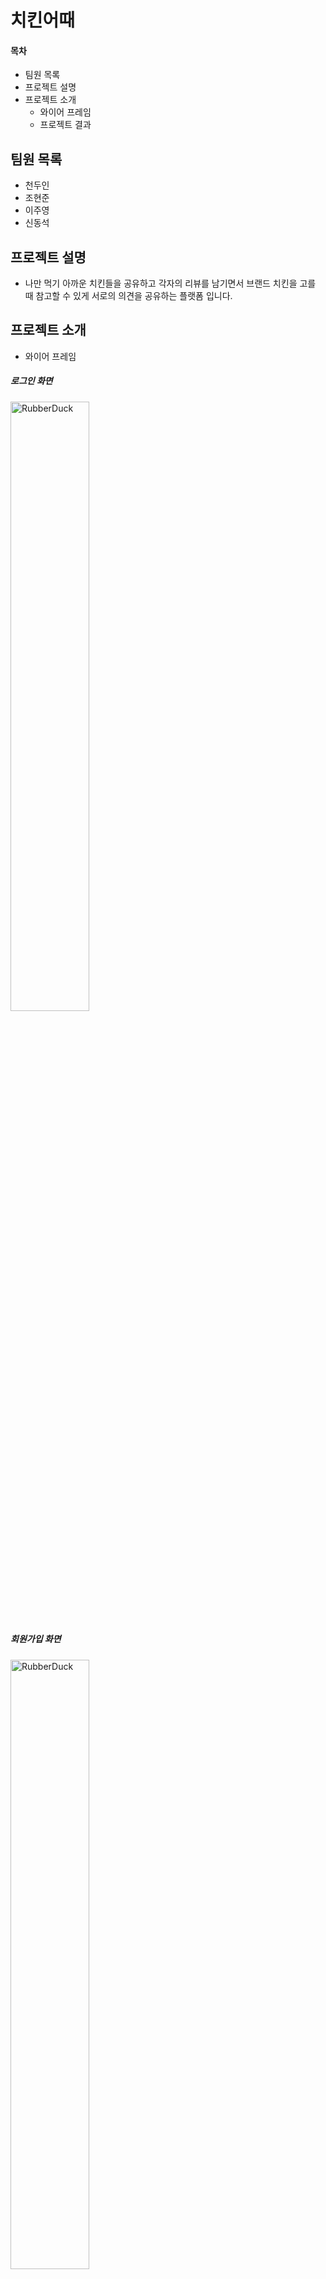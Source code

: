 # 치킨어때

#### 목차
* 팀원 목록
* 프로젝트 설명
* 프로젝트 소개
  * 와이어 프레임
  * 프로젝트 결과


## 팀원 목록
* 천두인
* 조현준
* 이주영
* 신동석


## 프로젝트 설명

* 나만 먹기 아까운 치킨들을 공유하고 각자의 리뷰를 남기면서 브랜드 치킨을 고를 때 참고할 수 있게 서로의 의견을 공유하는 플랫폼 입니다.

## 프로젝트 소개
* 와이어 프레임

##### 로그인 화면
<img src="https://img1.daumcdn.net/thumb/R1280x0/?scode=mtistory2&fname=https%3A%2F%2Fblog.kakaocdn.net%2Fdn%2FmZBTV%2FbtrqobWjeRN%2F5gQ4HBfkVtLwUMiAzrwHuk%2Fimg.png" width="50%" height="50%" title="px(픽셀) 크기 설정" alt="RubberDuck"></img><br/>
##### 회원가입 화면
<img src="https://img1.daumcdn.net/thumb/R1280x0/?scode=mtistory2&fname=https%3A%2F%2Fblog.kakaocdn.net%2Fdn%2Fbvt2GB%2FbtrqmM3MyVl%2FOGIVG0TzR4rKjIx0N4Q9MK%2Fimg.png" width="50%" height="50%" title="px(픽셀) 크기 설정" alt="RubberDuck"></img><br/>
##### 메인 화면
<img src="https://img1.daumcdn.net/thumb/R1280x0/?scode=mtistory2&fname=https%3A%2F%2Fblog.kakaocdn.net%2Fdn%2FbN8G6u%2FbtrqoaJRUXK%2FLbYrEIhu3ICXtqvR9KxowK%2Fimg.png" width="50%" height="50%" title="px(픽셀) 크기 설정" alt="RubberDuck"></img><br/>
##### 세부 화면
<img src="https://img1.daumcdn.net/thumb/R1280x0/?scode=mtistory2&fname=https%3A%2F%2Fblog.kakaocdn.net%2Fdn%2Fcu4N5U%2FbtrqdUhJP5z%2Fn0CTvWtu8Q3OTBpMYVMpAk%2Fimg.png" width="50%" height="50%" title="px(픽셀) 크기 설정" alt="RubberDuck"></img><br/>
